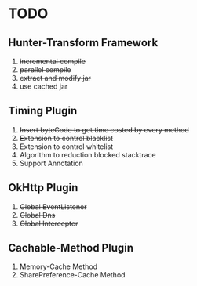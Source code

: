 
# TODO

## Hunter-Transform Framework

1. ~~incremental compile~~
2. ~~parallel compile~~
3. ~~extract and modify jar~~
4. use cached jar


## Timing Plugin

1. ~~Insert byteCode to get time costed by every method~~
2. ~~Extension to control blacklist~~
3. ~~Extension to control whitelist~~
4. Algorithm to reduction blocked stacktrace
5. Support Annotation

## OkHttp Plugin

1. ~~Global EventListener~~
2. ~~Global Dns~~
3. ~~Global Intercepter~~

## Cachable-Method Plugin

1. Memory-Cache Method
2. SharePreference-Cache Method

